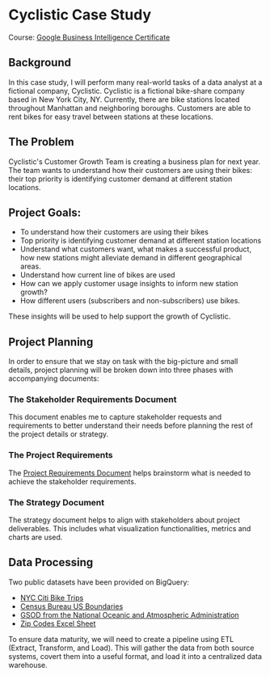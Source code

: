 # Cyclistic Case Study

Course: [Google Business Intelligence Certificate](https://www.coursera.org/professional-certificates/google-business-intelligence)

## Background

In this case study, I will perform many real-world tasks of a data analyst at a fictional company, Cyclistic. Cyclistic is a fictional bike-share company based in New York City, NY. Currently, there are bike stations located throughout Manhattan and neighboring boroughs. Customers are able to rent bikes for easy travel between stations at these locations.

## The Problem

Cyclistic's Customer Growth Team is creating a business plan for next year. The team wants to understand how their customers are using their bikes: their top priority is identifying customer demand at different station locations.

## Project Goals:

- To understand how their customers are using their bikes
- Top priority is identifying customer demand at different station locations
- Understand what customers want, what makes a successful product, how new stations might alleviate demand in different geographical areas.
- Understand how current line of bikes are used
- How can we apply customer usage insights to inform new station growth?
- How different users (subscribers and non-subscribers) use bikes.

These insights will be used to help support the growth of Cyclistic.

## Project Planning

In order to ensure that we stay on task with the big-picture and small details, project planning will be broken down into three phases with accompanying documents:

### The Stakeholder Requirements Document

This document enables me to capture stakeholder requests and requirements to better understand their needs before planning the rest of the project details or strategy.

### The Project Requirements 

The [Project Requirements Document](https://docs.google.com/document/d/1zDnNjGHbwMNVZcvShWyiMs_jj1f1WG7FsRnvooGfRuE/edit?usp=sharing) helps brainstorm what is needed to achieve the stakeholder requirements.

### The Strategy Document

The strategy document helps to align with stakeholders about project deliverables. This includes what visualization functionalities, metrics and charts are used.

## Data Processing

Two public datasets have been provided on BigQuery:
- [NYC Citi Bike Trips](https://console.cloud.google.com/marketplace/details/city-of-new-york/nyc-citi-bike?project=eco-notch-431817-a3)
- [Census Bureau US Boundaries](https://console.cloud.google.com/marketplace/product/united-states-census-bureau/us-geographic-boundaries?project=eco-notch-431817-a3)
- [GSOD from the National Oceanic and Atmospheric Administration](https://console.cloud.google.com/marketplace/details/noaa-public/gsod?project=eco-notch-431817-a3)
- [Zip Codes Excel Sheet](https://docs.google.com/spreadsheets/d/1IIbH-GM3tdmM5tl56PHhqI7xxCzqaBCU0ylItxk_sy0/template/preview#gid=806359255)

To ensure data maturity, we will need to create a pipeline using ETL (Extract, Transform, and Load). This will gather the data from both source systems, covert them into a useful format, and load it into a centralized data warehouse.
